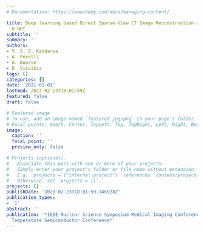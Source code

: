 ```yaml
---
# Documentation: https://wowchemy.com/docs/managing-content/

title: Deep learning based Direct Sparse-View CT Image Reconstruction with Concatenated
  U-Net
subtitle: ''
summary: ''
authors:
- V. S. S. Kandarpa
- A. Perelli
- A. Bousse
- D. Visvikis
tags: []
categories: []
date: '2021-01-01'
lastmod: 2023-02-23T18:01:59Z
featured: false
draft: false

# Featured image
# To use, add an image named `featured.jpg/png` to your page's folder.
# Focal points: Smart, Center, TopLeft, Top, TopRight, Left, Right, BottomLeft, Bottom, BottomRight.
image:
  caption: ''
  focal_point: ''
  preview_only: false

# Projects (optional).
#   Associate this post with one or more of your projects.
#   Simply enter your project's folder or file name without extension.
#   E.g. `projects = ["internal-project"]` references `content/project/deep-learning/index.md`.
#   Otherwise, set `projects = []`.
projects: []
publishDate: '2023-02-23T18:01:59.146928Z'
publication_types:
- '1'
abstract: ''
publication: '*IEEE Nuclear Science Symposium Medical Imaging Conference and Room
  Temperature Semiconductor Conference*'
---
```


